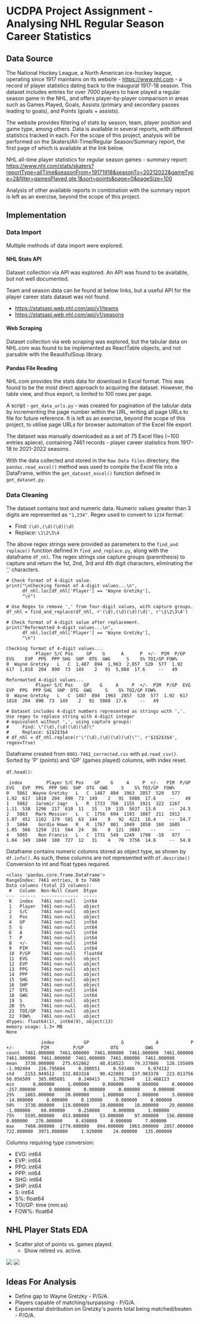 # UCDPA Project Assignment - Analysing NHL Regular Season Career Statistics

## Data Source
The National Hockey League, a North American ice-hockey league, operating since 1917 maintains on its website - 
https://www.nhl.com - a record of player statistics dating back to the inaugural 1917-18 season. This dataset includes
entries for over 7000 players to have played a regular season game in the NHL, and offers player-by-player comparison
in areas such as Games Played, Goals, Assists (primary and secondary passes leading to goals), and Points (goals +
assists).

The website provides filtering of stats by season, team, player position and game type, among others. Data is available
in several reports, with different statistics tracked in each. For the scope of this project, analysis will be performed
on the Skaters/All-Time/Regular Season/Summary report, the first page of which is available at the link below. 

NHL all-time player statistics for regular season games - summary report:  
https://www.nhl.com/stats/skaters?reportType=allTime&seasonFrom=19171918&seasonTo=20212022&gameType=2&filter=gamesPlayed,gte,1&sort=points&page=0&pageSize=100

Analysis of other available reports in combination with the summary report is left as an exercise, beyond the scope of
this project.

## Implementation
### Data Import
Multiple methods of data import were explored.

#### NHL Stats API
Dataset collection via API was explored. An API was found to be available, but not well documented.

Team and season data can be found at below links, but a useful API for the player career stats dataset was not found. 
* https://statsapi.web.nhl.com/api/v1/teams
* https://statsapi.web.nhl.com/api/v1/seasons

#### Web Scraping
Dataset collection via web scraping was explored, but the tabular data on NHL.com was found to be implemented as
ReactTable objects, and not parsable with the BeautifulSoup library.

#### Pandas File Reading
NHL.com provides the stats data for download in Excel format. This was found to be the most direct approach to acquiring
the dataset. However, the table view, and thus export, is limited to 100 rows per page.

A script - `get_data_urls.py` - was created for pagination of the tabular data by incrementing the page number within
the URL, writing all page URLs to file for future reference. It is left as an exercise, beyond the scope of this
project, to utilise page URLs for browser automation of the Excel file export.

The dataset was manually downloaded as a set of 75 Excel files (~100 entries apiece), containing 7461 records - player
career statistics from 1917-18 to 2021-2022 seasons.

With the data collected and stored in the `Raw Data Files` directory, the `pandas.read_excel()` method was used to
compile the Excel file into a DataFrame, within the `get_dataset_excel()` function defined in `get_dataset.py`.

### Data Cleaning
The dataset contains text and numeric data. Numeric values greater than 3 digits are represented as `"1,234"`. Regex
used to convert to `1234` format:  
* Find: `(\d),(\d)(\d)(\d)`  
* Replace: `\1\2\3\4`

The above regex strings were provided as parameters to the `find_and replace()` function defined in
`find_and_replace.py`, along with the dataframe `df_nhl`. The regex strings use capture groups (parenthesis) to capture
and return the 1st, 2nd, 3rd and 4th digit characters, eliminating the ',' characters.

```
# Check format of 4-digit value.
print("\nChecking format of 4-digit values...\n",
      df_nhl.loc[df_nhl['Player'] == 'Wayne Gretzky'],
      "\n")

# Use Regex to remove ',' from four-digit values, with capture groups.
df_nhl = find_and_replace(df_nhl, r'(\d),(\d)(\d)(\d)', r'\1\2\3\4')

# Check format of 4-digit value after replacement.
print("Reformatted 4-digit values...\n",
      df_nhl.loc[df_nhl['Player'] == 'Wayne Gretzky'],
      "\n")
```

```
Checking format of 4-digit values...
           Player S/C Pos     GP    G      A      P  +/-  PIM  P/GP  EVG    EVP  PPG  PPP SHG  SHP  OTG  GWG      S    S% TOI/GP FOW%
0  Wayne Gretzky   L   C  1,487  894  1,963  2,857  520  577  1.92  617  1,818  204  890  73  149    2   91  5,088  17.6     --   49 

Reformatted 4-digit values...
           Player S/C Pos    GP    G     A     P  +/-  PIM  P/GP  EVG   EVP  PPG  PPP SHG  SHP  OTG  GWG     S    S% TOI/GP FOW%
0  Wayne Gretzky   L   C  1487  894  1963  2857  520  577  1.92  617  1818  204  890  73  149    2   91  5088  17.6     --   49 
```


```
# Dataset includes 4-digit numbers represented as strings with ','. Use regex to replace string with 4-digit integer
# equivalent without ',', using capture groups:
#     Find: \"(\d),(\d)(\d)(\d)\"
#     Replace: $1$2$3$4
# df_nhl = df_nhl.replace(r'\"(\d),(\d)(\d)(\d)\"', r'$1$2$3$4', regex=True)
```

Dataframe created from `0001-7461_corrected.csv` with `pd.read_csv()`. Sorted by 'P' (points) and 'GP' (games played)
columns, with index reset.

`df.head()`:
```
 index         Player S/C Pos    GP    G     A     P  +/-   PIM  P/GP  EVG   EVP  PPG  PPP SHG  SHP  OTG  GWG     S    S% TOI/GP  FOW%
0   5861  Wayne Gretzky   L   C  1487  894  1963  2857  520   577  1.92  617  1818  204  890  73  149    2   91  5088  17.6     --    49
1   5862   Jaromir Jagr   L   R  1733  766  1155  1921  322  1167  1.11  538  1296  217  610  11   15   19  135  5637  13.6     --  24.5
2   5863   Mark Messier   L   C  1756  694  1193  1887  211  1912  1.07  452  1162  179  581  63  144    8   92  4221  16.4     --  54.7
3   5864    Gordie Howe   R   R  1767  801  1049  1850  160  1685  1.05  566  1250  211  564  24   36    0  121  3803    --     --    --
4   5865    Ron Francis   L   C  1731  549  1249  1798  -18   977  1.04  349  1040  188  727  12   31    4   79  3756  14.6     --  54.8 
```

Dataframe contains numeric columns stored as object type, as shown by `df.info()`. As such, these columns are not
represented with `df.describe()` Conversion to int and float types required.

```
<class 'pandas.core.frame.DataFrame'>
RangeIndex: 7461 entries, 0 to 7460
Data columns (total 23 columns):
 #   Column  Non-Null Count  Dtype  
---  ------  --------------  -----  
 0   index   7461 non-null   int64  
 1   Player  7461 non-null   object 
 2   S/C     7461 non-null   object 
 3   Pos     7461 non-null   object 
 4   GP      7461 non-null   int64  
 5   G       7461 non-null   int64  
 6   A       7461 non-null   int64  
 7   P       7461 non-null   int64  
 8   +/-     7461 non-null   int64  
 9   PIM     7461 non-null   int64  
 10  P/GP    7461 non-null   float64
 11  EVG     7461 non-null   object 
 12  EVP     7461 non-null   object 
 13  PPG     7461 non-null   object 
 14  PPP     7461 non-null   object 
 15  SHG     7461 non-null   object 
 16  SHP     7461 non-null   object 
 17  OTG     7461 non-null   int64  
 18  GWG     7461 non-null   int64  
 19  S       7461 non-null   object 
 20  S%      7461 non-null   object 
 21  TOI/GP  7461 non-null   object 
 22  FOW%    7461 non-null   object 
dtypes: float64(1), int64(9), object(13)
memory usage: 1.3+ MB
None 
```

```
             index           GP            G            A            P          +/-          PIM         P/GP          OTG          GWG
count  7461.000000  7461.000000  7461.000000  7461.000000  7461.000000  7461.000000  7461.000000  7461.000000  7461.000000  7461.000000
mean   3730.000000   275.652862    48.818523    79.337086   128.155609    -1.992494   226.795604     0.300551     0.593486     6.974132
std    2153.949512   332.883318    90.422003   137.903378   223.013756    50.056509   385.005601     0.240413     1.702940    13.468123
min       0.000000     1.000000     0.000000     0.000000     0.000000  -257.000000     0.000000     0.000000     0.000000     0.000000
25%    1865.000000    20.000000     1.000000     2.000000     3.000000   -14.000000     8.000000     0.130000     0.000000     0.000000
50%    3730.000000   119.000000    10.000000    18.000000    29.000000    -1.000000    60.000000     0.250000     0.000000     1.000000
75%    5595.000000   453.000000    53.000000    97.000000   156.000000     0.000000   276.000000     0.430000     0.000000     7.000000
max    7460.000000  1779.000000   894.000000  1963.000000  2857.000000   722.000000  3971.000000     1.920000    24.000000   135.000000 
```

Columns requiring type conversion:  
* EVG: int64  
* EVP: int64  
* PPG: int64  
* PPP: int64  
* SHG: int64
* SHP: int64
* S: int64
* S%: float64
* TOI/GP: time (mm:ss)
* FOW%: float64



## NHL Player Stats EDA
* Scatter plot of points vs. games played.
    * Show retired vs. active.

![](https://github.com/VincentSheehan22/UCDPA_vincentsheehan/blob/main/Career%20Points%20vs%20Games%20Played_Regular%20Season.png)
![](https://github.com/VincentSheehan22/UCDPA_vincentsheehan/blob/main/Career%20Points-Goals-Assists%20vs%20Games%20Played_Regular%20Season.png)

## Ideas For Analysis
* Define gap to Wayne Gretzky - P/G/A.
* Players capable of matching/surpassing - P/G/A.
* Exponential distribution on Gretzky's points total being matched/beaten - P/G/A. 
